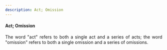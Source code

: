 ```yaml
---
description: Act; Omission
---
```


#### Act; Omission
<div style="text-align: justify">

The word "act" refers to both a single act and a series of acts; the word "omission" refers to both a single omission and a series of omissions.

</div>
